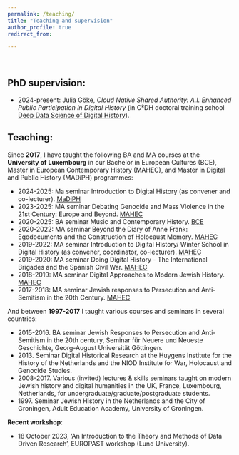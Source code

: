 ```yaml
---
permalink: /teaching/
title: "Teaching and supervision"
author_profile: true
redirect_from: 

---
```


<br/>


## PhD supervision:

* 2024-present: Julia Göke, _Cloud Native Shared Authority: A.I. Enhanced Public Participation in Digital History_ (in C²DH doctoral training school [Deep Data Science of Digital History](https://dhh.uni.lu/d4h/)).


## Teaching:


Since **2017**, I have taught the following BA and MA courses at the **University of Luxembourg** in our Bachelor in European Cultures (BCE), Master in European Contemporary History (MAHEC), and Master in Digital and Public History (MADiPH) programmes:
* 2024-2025: Ma seminar Introduction to Digital History (as convener and co-lecturer). [MaDiPH](https://www.uni.lu/fhse-en/study-programs/master-in-digital-and-public-history/)
* 2023-2025: MA seminar Debating Genocide and Mass Violence in the 21st Century: Europe and Beyond. [MAHEC](https://www.uni.lu/fhse-en/study-programs/master-en-histoire-europeenne-contemporaine/)
* 2020-2025: BA seminar Music and Contemporary History. [BCE](https://www.uni.lu/fhse-en/study-programs/bachelor-en-cultures-europeennes-histoire/)
* 2020-2022: MA seminar Beyond the Diary of Anne Frank: Egodocuments and the Construction of Holocaust Memory. [MAHEC](https://www.uni.lu/fhse-en/study-programs/master-en-histoire-europeenne-contemporaine/)
* 2019-2022: MA seminar Introduction to Digital History/ Winter School in Digital History (as convener, coordinator, co-lecturer). [MAHEC](https://www.uni.lu/fhse-en/study-programs/master-en-histoire-europeenne-contemporaine/)
* 2019-2020: MA seminar Doing Digital History - The International Brigades and the Spanish Civil War. [MAHEC](https://www.uni.lu/fhse-en/study-programs/master-en-histoire-europeenne-contemporaine/)
* 2018-2019: MA seminar Digital Approaches to Modern Jewish History. [MAHEC](https://www.uni.lu/fhse-en/study-programs/master-en-histoire-europeenne-contemporaine/)
* 2017-2018: MA seminar Jewish responses to Persecution and Anti-Semitism in the 20th Century. [MAHEC](https://www.uni.lu/fhse-en/study-programs/master-en-histoire-europeenne-contemporaine/)


And between **1997-2017** I taught various courses and seminars in several countries:
* 2015-2016. BA seminar Jewish Responses to Persecution and Anti-Semitism in the 20th century, Seminar für Neuere und Neueste Geschichte, Georg-August Universität Göttingen.
* 2013\. Seminar Digital Historical Research at the Huygens Institute for the History of the Netherlands and the NIOD Institute for War, Holocaust and Genocide Studies.
* 2008-2017. Various (invited) lectures & skills seminars taught on modern Jewish history and digital humanities in the UK, France, Luxembourg, Netherlands, for undergraduate/graduate/postgraduate students.
* 1997\. Seminar Jewish History in the Netherlands and the City of Groningen, Adult Education Academy, University of Groningen.


**Recent workshop**:
* 18 October 2023, ‘An Introduction to the Theory and Methods of Data Driven Research’, EUROPAST workshop (Lund University).
